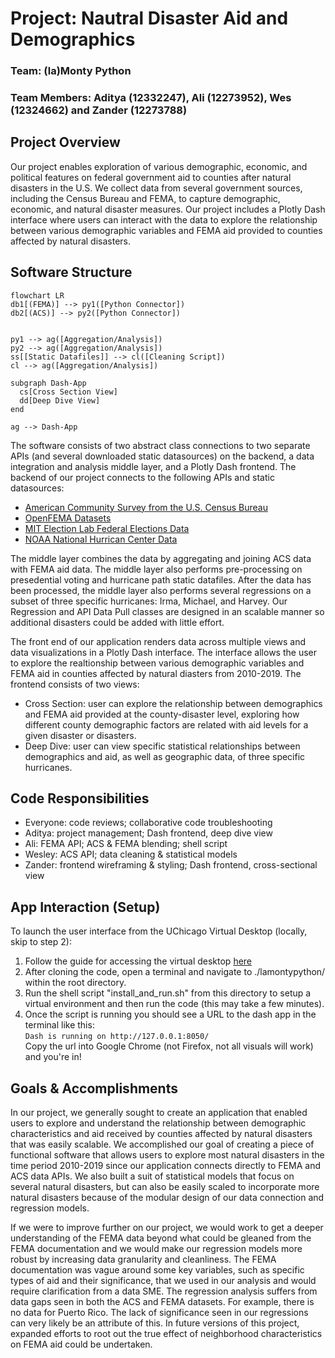 # Project: Nautral Disaster Aid and Demographics
### Team: (la)Monty Python 
### Team Members: Aditya (12332247), Ali (12273952), Wes (12324662) and Zander (12273788)

## Project Overview
Our project enables exploration of various demographic, economic, and political features on federal government aid to counties after natural disasters in the U.S. We collect data from several government sources, including the Census Bureau and FEMA, to capture demographic, economic, and natural disaster measures. Our project includes a Plotly Dash interface where users can interact with the data to explore the relationship between various demographic variables and FEMA aid provided to counties affected by natural disasters. 

## Software Structure
```mermaid
flowchart LR
db1[(FEMA)] --> py1([Python Connector])
db2[(ACS)] --> py2([Python Connector])


py1 --> ag([Aggregation/Analysis])
py2 --> ag([Aggregation/Analysis])
ss[[Static Datafiles]] --> cl([Cleaning Script])
cl --> ag([Aggregation/Analysis])

subgraph Dash-App
  cs[Cross Section View]
  dd[Deep Dive View]
end

ag --> Dash-App
```
The software consists of two abstract class connections to two separate APIs (and several downloaded static datasources) on the backend, a data integration and analysis middle layer, and a Plotly Dash frontend. The backend of our project connects to the following APIs and static datasources:  
- <a href='https://www.census.gov/programs-surveys/acs/data/data-via-api.html'>American Community Survey from the U.S. Census Bureau</a>  
- <a href='https://www.fema.gov/about/openfema/data-sets#disaster'>OpenFEMA Datasets</a>  
- <a href='https://electionlab.mit.edu/data'>MIT Election Lab Federal Elections Data</a>  
- <a href='https://www.nhc.noaa.gov/data/'>NOAA National Hurrican Center Data</a>
  

The middle layer combines the data by aggregating and joining ACS data with FEMA aid data. The middle layer also performs pre-processing on presedential voting and hurricane path static datafiles. After the data has been processed, the middle layer also performs several regressions on a subset of three specific hurricanes: Irma, Michael, and Harvey. Our Regression and API Data Pull classes are designed in an scalable manner so additional disasters could be added with little effort.

The front end of our application renders data across multiple views and data visualizations in a Plotly Dash interface. The interface allows the user to explore the realtionship between various demographic variables and FEMA aid in counties affected by natural diasters from 2010-2019. The frontend consists of two views:
- Cross Section: user can explore the relationship between demographics and FEMA aid provided at the county-disaster level, exploring how different county demographic factors are related with aid levels for a given disaster or disasters.  
- Deep Dive: user can view specific statistical relationships between demographics and aid, as well as geographic data, of three specific hurricanes.   

## Code Responsibilities
- Everyone: code reviews; collaborative code troubleshooting  
- Aditya: project management; Dash frontend, deep dive view  
- Ali: FEMA API; ACS & FEMA blending; shell script  
- Wesley: ACS API; data cleaning & statistical models  
- Zander: frontend wireframing & styling; Dash frontend, cross-sectional view

## App Interaction (Setup)
To launch the user interface from the UChicago Virtual Desktop (locally, skip to step 2):
1. Follow the guide for accessing the virtual desktop <a href='https://classes.cs.uchicago.edu/current/30122-1/resources/virtual-desktop.html'>here</a>  
2. After cloning the code, open a terminal and navigate to ./lamontypython/ within the root directory.  
3. Run the shell script "install_and_run.sh" from this directory to setup a virtual environment and then run the code (this may take a few minutes).  
4. Once the script is running you should see a URL to the dash app in the terminal like this:  
    ``Dash is running on http://127.0.0.1:8050/``  
Copy the url into Google Chrome (not Firefox, not all visuals will work) and you're in!  

## Goals & Accomplishments
In our project, we generally sought to create an application that enabled users to explore and understand the relationship between demographic characteristics and aid received by counties affected by natural disasters that was easily scalable. We accomplished our goal of creating a piece of functional software that allows users to explore most natural disasters in the time period 2010-2019 since our application connects directly to FEMA and ACS data APIs. We also built a suit of statistical models that focus on several natural disasters, but can also be easily scaled to incorporate more natural disasters because of the modular design of our data connection and regression models.

If we were to improve further on our project, we would work to get a deeper understanding of the FEMA data beyond what could be gleaned from the FEMA documentation and we would make our regression models more robust by increasing data granularity and cleanliness. The FEMA documentation was vague around some key variables, such as specific types of aid and their significance, that we used in our analysis and would require clarification from a data SME. The regression analysis suffers from data gaps seen in both the ACS and FEMA datasets. For example, there is no data for Puerto Rico. The lack of significance seen in our regressions can very likely be an attribute of this. In future versions of this project, expanded efforts to root out the true effect of neighborhood characteristics on FEMA aid could be undertaken.
